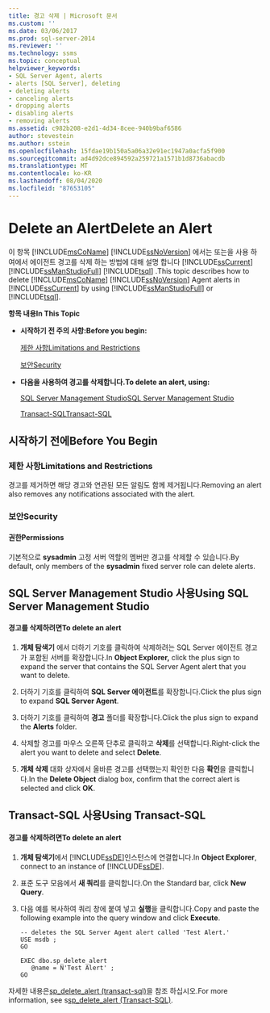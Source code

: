 ```yaml
---
title: 경고 삭제 | Microsoft 문서
ms.custom: ''
ms.date: 03/06/2017
ms.prod: sql-server-2014
ms.reviewer: ''
ms.technology: ssms
ms.topic: conceptual
helpviewer_keywords:
- SQL Server Agent, alerts
- alerts [SQL Server], deleting
- deleting alerts
- canceling alerts
- dropping alerts
- disabling alerts
- removing alerts
ms.assetid: c982b208-e2d1-4d34-8cee-940b9baf6586
author: stevestein
ms.author: sstein
ms.openlocfilehash: 15fdae19b150a5a06a32e91ec1947a0acfa5f900
ms.sourcegitcommit: ad4d92dce894592a259721a1571b1d8736abacdb
ms.translationtype: MT
ms.contentlocale: ko-KR
ms.lasthandoff: 08/04/2020
ms.locfileid: "87653105"
---
```

# <a name="delete-an-alert"></a><span data-ttu-id="1ec5e-102">Delete an Alert</span><span class="sxs-lookup"><span data-stu-id="1ec5e-102">Delete an Alert</span></span>
  <span data-ttu-id="1ec5e-103">이 항목 [!INCLUDE[msCoName](../../includes/msconame-md.md)] [!INCLUDE[ssNoVersion](../../includes/ssnoversion-md.md)] 에서는 또는을 사용 하 여에서 에이전트 경고를 삭제 하는 방법에 대해 설명 합니다 [!INCLUDE[ssCurrent](../../includes/sscurrent-md.md)] [!INCLUDE[ssManStudioFull](../../includes/ssmanstudiofull-md.md)] [!INCLUDE[tsql](../../includes/tsql-md.md)] .</span><span class="sxs-lookup"><span data-stu-id="1ec5e-103">This topic describes how to delete [!INCLUDE[msCoName](../../includes/msconame-md.md)] [!INCLUDE[ssNoVersion](../../includes/ssnoversion-md.md)] Agent alerts in [!INCLUDE[ssCurrent](../../includes/sscurrent-md.md)] by using [!INCLUDE[ssManStudioFull](../../includes/ssmanstudiofull-md.md)] or [!INCLUDE[tsql](../../includes/tsql-md.md)].</span></span>  
  
 <span data-ttu-id="1ec5e-104">**항목 내용**</span><span class="sxs-lookup"><span data-stu-id="1ec5e-104">**In This Topic**</span></span>  
  
-   <span data-ttu-id="1ec5e-105">**시작하기 전 주의 사항:**</span><span class="sxs-lookup"><span data-stu-id="1ec5e-105">**Before you begin:**</span></span>  
  
     [<span data-ttu-id="1ec5e-106">제한 사항</span><span class="sxs-lookup"><span data-stu-id="1ec5e-106">Limitations and Restrictions</span></span>](#Restrictions)  
  
     [<span data-ttu-id="1ec5e-107">보안</span><span class="sxs-lookup"><span data-stu-id="1ec5e-107">Security</span></span>](#Security)  
  
-   <span data-ttu-id="1ec5e-108">**다음을 사용하여 경고를 삭제합니다.**</span><span class="sxs-lookup"><span data-stu-id="1ec5e-108">**To delete an alert, using:**</span></span>  
  
     [<span data-ttu-id="1ec5e-109">SQL Server Management Studio</span><span class="sxs-lookup"><span data-stu-id="1ec5e-109">SQL Server Management Studio</span></span>](#SSMSProcedure)  
  
     [<span data-ttu-id="1ec5e-110">Transact-SQL</span><span class="sxs-lookup"><span data-stu-id="1ec5e-110">Transact-SQL</span></span>](#TsqlProcedure)  
  
##  <a name="before-you-begin"></a><a name="BeforeYouBegin"></a> <span data-ttu-id="1ec5e-111">시작하기 전에</span><span class="sxs-lookup"><span data-stu-id="1ec5e-111">Before You Begin</span></span>  
  
###  <a name="limitations-and-restrictions"></a><a name="Restrictions"></a> <span data-ttu-id="1ec5e-112">제한 사항</span><span class="sxs-lookup"><span data-stu-id="1ec5e-112">Limitations and Restrictions</span></span>  
 <span data-ttu-id="1ec5e-113">경고를 제거하면 해당 경고와 연관된 모든 알림도 함께 제거됩니다.</span><span class="sxs-lookup"><span data-stu-id="1ec5e-113">Removing an alert also removes any notifications associated with the alert.</span></span>  
  
###  <a name="security"></a><a name="Security"></a> <span data-ttu-id="1ec5e-114">보안</span><span class="sxs-lookup"><span data-stu-id="1ec5e-114">Security</span></span>  
  
####  <a name="permissions"></a><a name="Permissions"></a> <span data-ttu-id="1ec5e-115">권한</span><span class="sxs-lookup"><span data-stu-id="1ec5e-115">Permissions</span></span>  
 <span data-ttu-id="1ec5e-116">기본적으로 **sysadmin** 고정 서버 역할의 멤버만 경고를 삭제할 수 있습니다.</span><span class="sxs-lookup"><span data-stu-id="1ec5e-116">By default, only members of the **sysadmin** fixed server role can delete alerts.</span></span>  
  
##  <a name="using-sql-server-management-studio"></a><a name="SSMSProcedure"></a> <span data-ttu-id="1ec5e-117">SQL Server Management Studio 사용</span><span class="sxs-lookup"><span data-stu-id="1ec5e-117">Using SQL Server Management Studio</span></span>  
  
#### <a name="to-delete-an-alert"></a><span data-ttu-id="1ec5e-118">경고를 삭제하려면</span><span class="sxs-lookup"><span data-stu-id="1ec5e-118">To delete an alert</span></span>  
  
1.  <span data-ttu-id="1ec5e-119">**개체 탐색기** 에서 더하기 기호를 클릭하여 삭제하려는 SQL Server 에이전트 경고가 포함된 서버를 확장합니다.</span><span class="sxs-lookup"><span data-stu-id="1ec5e-119">In **Object Explorer,** click the plus sign to expand the server that contains the SQL Server Agent alert that you want to delete.</span></span>  
  
2.  <span data-ttu-id="1ec5e-120">더하기 기호를 클릭하여 **SQL Server 에이전트**를 확장합니다.</span><span class="sxs-lookup"><span data-stu-id="1ec5e-120">Click the plus sign to expand **SQL Server Agent**.</span></span>  
  
3.  <span data-ttu-id="1ec5e-121">더하기 기호를 클릭하여 **경고** 폴더를 확장합니다.</span><span class="sxs-lookup"><span data-stu-id="1ec5e-121">Click the plus sign to expand the **Alerts** folder.</span></span>  
  
4.  <span data-ttu-id="1ec5e-122">삭제할 경고를 마우스 오른쪽 단추로 클릭하고 **삭제**를 선택합니다.</span><span class="sxs-lookup"><span data-stu-id="1ec5e-122">Right-click the alert you want to delete and select **Delete**.</span></span>  
  
5.  <span data-ttu-id="1ec5e-123">**개체 삭제** 대화 상자에서 올바른 경고를 선택했는지 확인한 다음 **확인**을 클릭합니다.</span><span class="sxs-lookup"><span data-stu-id="1ec5e-123">In the **Delete Object** dialog box, confirm that the correct alert is selected and click **OK**.</span></span>  
  
##  <a name="using-transact-sql"></a><a name="TsqlProcedure"></a> <span data-ttu-id="1ec5e-124">Transact-SQL 사용</span><span class="sxs-lookup"><span data-stu-id="1ec5e-124">Using Transact-SQL</span></span>  
  
#### <a name="to-delete-an-alert"></a><span data-ttu-id="1ec5e-125">경고를 삭제하려면</span><span class="sxs-lookup"><span data-stu-id="1ec5e-125">To delete an alert</span></span>  
  
1.  <span data-ttu-id="1ec5e-126">**개체 탐색기**에서 [!INCLUDE[ssDE](../../includes/ssde-md.md)]인스턴스에 연결합니다.</span><span class="sxs-lookup"><span data-stu-id="1ec5e-126">In **Object Explorer**, connect to an instance of [!INCLUDE[ssDE](../../includes/ssde-md.md)].</span></span>  
  
2.  <span data-ttu-id="1ec5e-127">표준 도구 모음에서 **새 쿼리**를 클릭합니다.</span><span class="sxs-lookup"><span data-stu-id="1ec5e-127">On the Standard bar, click **New Query**.</span></span>  
  
3.  <span data-ttu-id="1ec5e-128">다음 예를 복사하여 쿼리 창에 붙여 넣고 **실행**을 클릭합니다.</span><span class="sxs-lookup"><span data-stu-id="1ec5e-128">Copy and paste the following example into the query window and click **Execute**.</span></span>  
  
    ```  
    -- deletes the SQL Server Agent alert called 'Test Alert.'  
    USE msdb ;  
    GO  
  
    EXEC dbo.sp_delete_alert  
       @name = N'Test Alert' ;  
    GO  
    ```  
  
 <span data-ttu-id="1ec5e-129">자세한 내용은[sp_delete_alert &#40;transact-sql&#41;](/sql/relational-databases/system-stored-procedures/sp-delete-alert-transact-sql)을 참조 하십시오.</span><span class="sxs-lookup"><span data-stu-id="1ec5e-129">For more information, see s[sp_delete_alert &#40;Transact-SQL&#41;](/sql/relational-databases/system-stored-procedures/sp-delete-alert-transact-sql).</span></span>  
  
  
